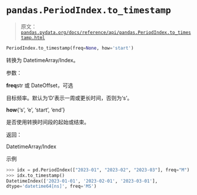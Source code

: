 # `pandas.PeriodIndex.to_timestamp`

> 原文：[`pandas.pydata.org/docs/reference/api/pandas.PeriodIndex.to_timestamp.html`](https://pandas.pydata.org/docs/reference/api/pandas.PeriodIndex.to_timestamp.html)

```py
PeriodIndex.to_timestamp(freq=None, how='start')
```

转换为 DatetimeArray/Index。

参数：

**freq**str 或 DateOffset，可选

目标频率。默认为‘D’表示一周或更长时间，否则为‘s’。

**how**{‘s’, ‘e’, ‘start’, ‘end’}

是否使用转换时间段的起始或结束。

返回：

DatetimeArray/Index

示例

```py
>>> idx = pd.PeriodIndex(["2023-01", "2023-02", "2023-03"], freq="M")
>>> idx.to_timestamp()
DatetimeIndex(['2023-01-01', '2023-02-01', '2023-03-01'],
dtype='datetime64[ns]', freq='MS') 
```

